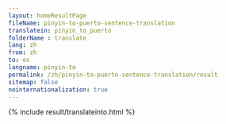 ```yaml
---
layout: homeResultPage
fileName: pinyin-to-puerto-sentence-translation
translatein: pinyin_to_puerto
folderName : translate
lang: zh
from: zh
to: es
langname: pinyin-to
permalink: /zh/pinyin-to-puerto-sentence-translation/result
sitemap: false
nointernationalization: true
---
```

{% include result/translateinto.html %}

<script src="/js/result/translation.js" data-foldername="{{page.folderName}}" data-lang="{{page.lang}}"></script>
